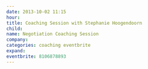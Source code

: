 ```yaml
---
date: 2013-10-02 11:15
hour: 
title: Coaching Session with Stephanie Hoogendoorn
child: 
name: Negotiation Coaching Session
company: 
categories: coaching eventbrite
expand: 
eventbrite: 8106878893
---
```

